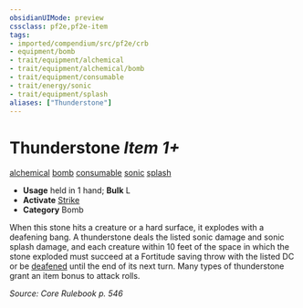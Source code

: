 ```yaml
---
obsidianUIMode: preview
cssclass: pf2e,pf2e-item
tags:
- imported/compendium/src/pf2e/crb
- equipment/bomb
- trait/equipment/alchemical
- trait/equipment/alchemical/bomb
- trait/equipment/consumable
- trait/energy/sonic
- trait/equipment/splash
aliases: ["Thunderstone"]
---
```

# Thunderstone *Item 1+*  
[alchemical](alchemical.md)  [bomb](bomb.md)  [consumable](consumable.md)  [sonic](sonic.md)  [splash](splash.md)  

- **Usage** held in 1 hand; **Bulk** L
- **Activate** [Strike](strike.md)
- **Category** Bomb

When this stone hits a creature or a hard surface, it explodes with a deafening bang. A thunderstone deals the listed sonic damage and sonic splash damage, and each creature within 10 feet of the space in which the stone exploded must succeed at a Fortitude saving throw with the listed DC or be [deafened](conditions.md#Deafened) until the end of its next turn. Many types of thunderstone grant an item bonus to attack rolls.

*Source: Core Rulebook p. 546*